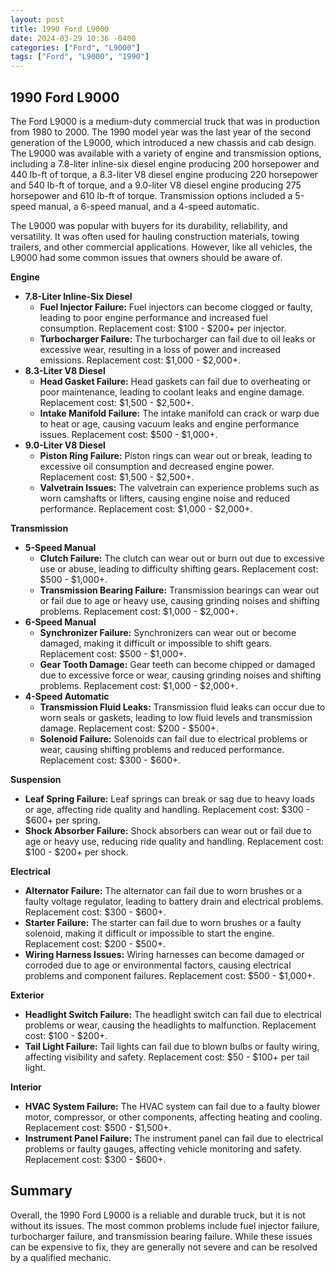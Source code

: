 ```yaml
---
layout: post
title: 1990 Ford L9000
date: 2024-03-29 10:36 -0400
categories: ["Ford", "L9000"]
tags: ["Ford", "L9000", "1990"]
---
```

## 1990 Ford L9000

The Ford L9000 is a medium-duty commercial truck that was in production from 1980 to 2000. The 1990 model year was the last year of the second generation of the L9000, which introduced a new chassis and cab design. The L9000 was available with a variety of engine and transmission options, including a 7.8-liter inline-six diesel engine producing 200 horsepower and 440 lb-ft of torque, a 8.3-liter V8 diesel engine producing 220 horsepower and 540 lb-ft of torque, and a 9.0-liter V8 diesel engine producing 275 horsepower and 610 lb-ft of torque. Transmission options included a 5-speed manual, a 6-speed manual, and a 4-speed automatic.

The L9000 was popular with buyers for its durability, reliability, and versatility. It was often used for hauling construction materials, towing trailers, and other commercial applications. However, like all vehicles, the L9000 had some common issues that owners should be aware of.

**Engine**

* **7.8-Liter Inline-Six Diesel**
    * **Fuel Injector Failure:** Fuel injectors can become clogged or faulty, leading to poor engine performance and increased fuel consumption. Replacement cost: $100 - $200+ per injector.
    * **Turbocharger Failure:** The turbocharger can fail due to oil leaks or excessive wear, resulting in a loss of power and increased emissions. Replacement cost: $1,000 - $2,000+.
* **8.3-Liter V8 Diesel**
    * **Head Gasket Failure:** Head gaskets can fail due to overheating or poor maintenance, leading to coolant leaks and engine damage. Replacement cost: $1,500 - $2,500+.
    * **Intake Manifold Failure:** The intake manifold can crack or warp due to heat or age, causing vacuum leaks and engine performance issues. Replacement cost: $500 - $1,000+.
* **9.0-Liter V8 Diesel**
    * **Piston Ring Failure:** Piston rings can wear out or break, leading to excessive oil consumption and decreased engine power. Replacement cost: $1,500 - $2,500+.
    * **Valvetrain Issues:** The valvetrain can experience problems such as worn camshafts or lifters, causing engine noise and reduced performance. Replacement cost: $1,000 - $2,000+.

**Transmission**

* **5-Speed Manual**
    * **Clutch Failure:** The clutch can wear out or burn out due to excessive use or abuse, leading to difficulty shifting gears. Replacement cost: $500 - $1,000+.
    * **Transmission Bearing Failure:** Transmission bearings can wear out or fail due to age or heavy use, causing grinding noises and shifting problems. Replacement cost: $1,000 - $2,000+.
* **6-Speed Manual**
    * **Synchronizer Failure:** Synchronizers can wear out or become damaged, making it difficult or impossible to shift gears. Replacement cost: $500 - $1,000+.
    * **Gear Tooth Damage:** Gear teeth can become chipped or damaged due to excessive force or wear, causing grinding noises and shifting problems. Replacement cost: $1,000 - $2,000+.
* **4-Speed Automatic**
    * **Transmission Fluid Leaks:** Transmission fluid leaks can occur due to worn seals or gaskets, leading to low fluid levels and transmission damage. Replacement cost: $200 - $500+.
    * **Solenoid Failure:** Solenoids can fail due to electrical problems or wear, causing shifting problems and reduced performance. Replacement cost: $300 - $600+.

**Suspension**

* **Leaf Spring Failure:** Leaf springs can break or sag due to heavy loads or age, affecting ride quality and handling. Replacement cost: $300 - $600+ per spring.
* **Shock Absorber Failure:** Shock absorbers can wear out or fail due to age or heavy use, reducing ride quality and handling. Replacement cost: $100 - $200+ per shock.

**Electrical**

* **Alternator Failure:** The alternator can fail due to worn brushes or a faulty voltage regulator, leading to battery drain and electrical problems. Replacement cost: $300 - $600+.
* **Starter Failure:** The starter can fail due to worn brushes or a faulty solenoid, making it difficult or impossible to start the engine. Replacement cost: $200 - $500+.
* **Wiring Harness Issues:** Wiring harnesses can become damaged or corroded due to age or environmental factors, causing electrical problems and component failures. Replacement cost: $500 - $1,000+.

**Exterior**

* **Headlight Switch Failure:** The headlight switch can fail due to electrical problems or wear, causing the headlights to malfunction. Replacement cost: $100 - $200+.
* **Tail Light Failure:** Tail lights can fail due to blown bulbs or faulty wiring, affecting visibility and safety. Replacement cost: $50 - $100+ per tail light.

**Interior**

* **HVAC System Failure:** The HVAC system can fail due to a faulty blower motor, compressor, or other components, affecting heating and cooling. Replacement cost: $500 - $1,500+.
* **Instrument Panel Failure:** The instrument panel can fail due to electrical problems or faulty gauges, affecting vehicle monitoring and safety. Replacement cost: $300 - $600+.

## Summary

Overall, the 1990 Ford L9000 is a reliable and durable truck, but it is not without its issues. The most common problems include fuel injector failure, turbocharger failure, and transmission bearing failure. While these issues can be expensive to fix, they are generally not severe and can be resolved by a qualified mechanic.
